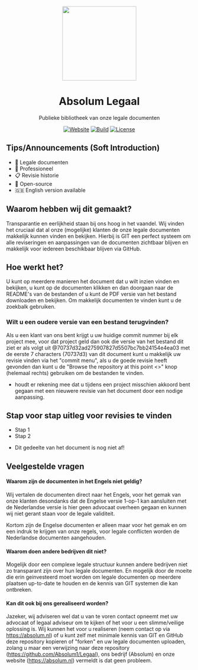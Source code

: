 <p align="center"><a href="https://github.com/absolum1"
target="_blank"><br><img width="200" src="https://absolum.nl/assets/images/absolum-logo1.svg"></a></p>


<h1 align="center">Absolum Legaal</h1>


<p align="center">Publieke bibliotheek van onze legale documenten</p>


<p align="center"> 
<a href="https://absolum.nl"><img src="https://img.shields.io/badge/website-absolum.nl-lightgrey.svg" alt="Website"></a>
<a href="https://github.com/absolum1"><img src="https://img.shields.io/badge/build-success-lightgrey.svg" alt="Build"></a>
<a href="https://absolum.nl/Licenses"><img src="https://img.shields.io/badge/license-MIT-lightgrey.svg" alt="License"></a>
</p>

## Tips/Announcements (Soft Introduction)
- :page_facing_up: Legale documenten
- :necktie: Professioneel
- :clipboard: Revisie historie
- 🎉 Open-source
- :gb: English version available

## Waarom hebben wij dit gemaakt?
Transparantie en eerlijkheid staan bij ons hoog in het vaandel. Wij vinden het cruciaal dat al onze (mogelijke) klanten de onze legale documenten makkelijk kunnen vinden en bekijken. Hierbij is GIT een perfect systeem om alle reviseringen en aanpassingen van de documenten zichtbaar blijven en makkelijk voor iedereen beschikbaar blijven via GitHub.

## Hoe werkt het?
U kunt op meerdere manieren het document dat u wilt inzien vinden en bekijken, u kunt op de documenten klikken en dan doorgaan naar de README's van de bestanden of u kunt de PDF versie van het bestand downloaden en bekijken. Om makkelijk documenten te vinden kunt u de zoekbalk gebruiken.

### Wilt u een oudere versie van een bestand terugvinden?
Als u een klant van ons bent krijgt u uw huidige commit nummer bij elk project mee, voor dat project geld dan ook die versie van het bestand dit ziet er als volgt uit @70737d32ad275907827d5507bc7bb24154e4ea03 met de eerste 7 characters (70737d3) van dit document kunt u makkelijk uw revisie vinden via het "commit menu", als u de goede revisie heeft gevonden dan kunt u de "Browse the repository at this point <>" knop (helemaal rechts) gebruiken om de bestanden te vinden.

* houdt er rekening mee dat u tijdens een project misschien akkoord bent gegaan met een nieuwere revisie van het document door een nodige aanpassing.

## Stap voor stap uitleg voor revisies te vinden
- Stap 1
- Stap 2
* Dit gedeelte van het document is nog niet af!

## Veelgestelde vragen
#### Waarom zijn de documenten in het Engels niet geldig?
Wij vertalen de documenten direct naar het Engels, voor het gemak van onze klanten desondanks dat de Engelse versie 1-op-1 kan aansluiten met de Nederlandse versie is hier geen advocaat overheen gegaan en kunnen wij niet gerant staan voor de legale validiteit.

Kortom zijn de Engelse documenten er alleen maar voor het gemak en om een indruk te krijgen van onze regels, voor legale conflicten worden de Nederlandse documenten aangehouden.
#### Waarom doen andere bedrijven dit niet?
Mogelijk door een complexe legale structuur kunnen andere bedrijven niet zo transparant zijn over hun legale documenten. En mogelijk door de moeite die erin geinvesteerd moet worden om legale documenten op meerdere plaatsen up-to-date te houden en de kennis van GIT systemen die kan ontbreken.
#### Kan dit ook bij ons gerealiseerd worden?
Jazeker, wij adviseren wel dat u van te voren contact opneemt met uw advocaat of legaal adviseur om te kijken of het voor u een slimme/veilige oplossing is. Wij kunnen het voor u realiseren (neem contact op via https://absolum.nl) of u kunt zelf met minimale kennis van GIT en GitHub deze repository kopieren of "forken" en uw legale documenten uploaden, zolang u maar een verwijzing naar deze repository (https://github.com/Absolum1/Legaal), ons bedrijf (Absolum) en onze website (https://absolum.nl) vermeldt is dat geen probleem.
